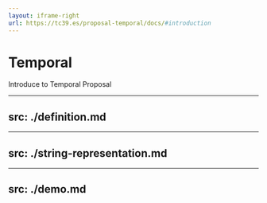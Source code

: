 ```yaml
---
layout: iframe-right
url: https://tc39.es/proposal-temporal/docs/#introduction
---
```


# Temporal
Introduce to Temporal Proposal

---
src: ./definition.md
---

---
src: ./string-representation.md
---

---
src: ./demo.md
---